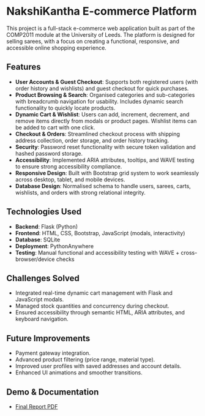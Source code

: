 # NakshiKantha E-commerce Platform  

This project is a full-stack e-commerce web application built as part of the COMP2011 module at the University of Leeds. The platform is designed for selling sarees, with a focus on creating a functional, responsive, and accessible online shopping experience.  

## Features  
- **User Accounts & Guest Checkout**: Supports both registered users (with order history and wishlists) and guest checkout for quick purchases.  
- **Product Browsing & Search**: Organised categories and sub-categories with breadcrumb navigation for usability. Includes dynamic search functionality to quickly locate products.  
- **Dynamic Cart & Wishlist**: Users can add, increment, decrement, and remove items directly from modals or product pages. Wishlist items can be added to cart with one click.  
- **Checkout & Orders**: Streamlined checkout process with shipping address collection, order storage, and order history tracking.  
- **Security**: Password reset functionality with secure token validation and hashed password storage.  
- **Accessibility**: Implemented ARIA attributes, tooltips, and WAVE testing to ensure strong accessibility compliance.  
- **Responsive Design**: Built with Bootstrap grid system to work seamlessly across desktop, tablet, and mobile devices.  
- **Database Design**: Normalised schema to handle users, sarees, carts, wishlists, and orders with strong relational integrity.  

## Technologies Used  
- **Backend**: Flask (Python)  
- **Frontend**: HTML, CSS, Bootstrap, JavaScript (modals, interactivity)  
- **Database**: SQLite  
- **Deployment**: PythonAnywhere  
- **Testing**: Manual functional and accessibility testing with WAVE + cross-browser/device checks  

## Challenges Solved  
- Integrated real-time dynamic cart management with Flask and JavaScript modals.  
- Managed stock quantities and concurrency during checkout.  
- Ensured accessibility through semantic HTML, ARIA attributes, and keyboard navigation.  

## Future Improvements  
- Payment gateway integration.  
- Advanced product filtering (price range, material type).  
- Improved user profiles with saved addresses and account details.  
- Enhanced UI animations and smoother transitions.  

## Demo & Documentation  
- [Final Report PDF](./Final%20Report%20-%20COMP2011.pdf)  

